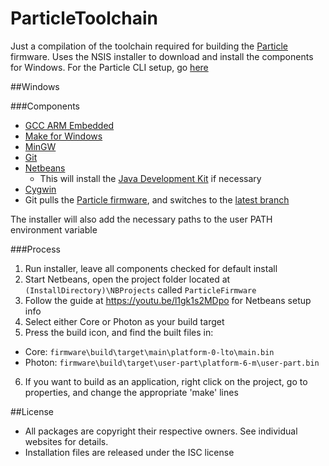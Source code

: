 # ParticleToolchain
Just a compilation of the toolchain required for building the [Particle](http://www.particle.io/) firmware.  Uses the NSIS installer to download and install the components for Windows.  For the Particle CLI setup, go [here](https://github.com/mumblepins/particle-cli-installer)

##Windows

###Components
* [GCC ARM Embedded](https://launchpad.net/gcc-arm-embedded)
* [Make for Windows](http://gnuwin32.sourceforge.net/packages/make.htm)
* [MinGW](http://sourceforge.net/projects/mingw/)
* [Git](https://git-scm.com)
* [Netbeans](https://netbeans.org/)
  * This will install the [Java Development Kit](http://www.oracle.com/technetwork/java/javase/downloads/index.html) if necessary
* [Cygwin](https://www.cygwin.com/)
* Git pulls the [Particle firmware](https://github.com/spark/firmware), and switches to the [latest branch](https://github.com/spark/firmware/tree/latest)


The installer will also add the necessary paths to the user PATH environment variable

###Process
1. Run installer, leave all components checked for default install
2. Start Netbeans, open the project folder located at `(InstallDirectory)\NBProjects` called `ParticleFirmware`
3. Follow the guide at https://youtu.be/l1gk1s2MDpo for Netbeans setup info
4. Select either Core or Photon as your build target
5. Press the build icon, and find the built files in:
  * Core: `firmware\build\target\main\platform-0-lto\main.bin`
  * Photon: `firmware\build\target\user-part\platform-6-m\user-part.bin`
6. If you want to build as an application, right click on the project, go to properties, and change the appropriate 'make' lines

##License
* All packages are copyright their respective owners.  See individual websites for details.
* Installation files are released under the ISC license
